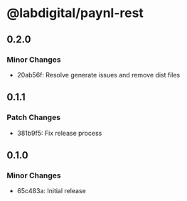 # @labdigital/paynl-rest

## 0.2.0

### Minor Changes

- 20ab56f: Resolve generate issues and remove dist files

## 0.1.1

### Patch Changes

- 381b9f5: Fix release process

## 0.1.0

### Minor Changes

- 65c483a: Initial release
